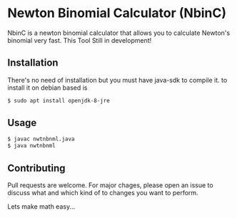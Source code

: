 # Newton Binomial Calculator (NbinC)

NbinC is a newton binomial calculator that allows you to calculate Newton's binomial very fast. This Tool Still in development!

## Installation
There's no need of installation but you must have java-sdk to compile it.
to install it on debian based is
```bash
$ sudo apt install openjdk-8-jre
```

## Usage
```bash
$ javac nwtnbnml.java
$ java nwtnbnml
```

## Contributing
Pull requests are welcome. For major chages, please open an issue to discuss what and which kind of to changes you want to perform.

Lets make math easy...

